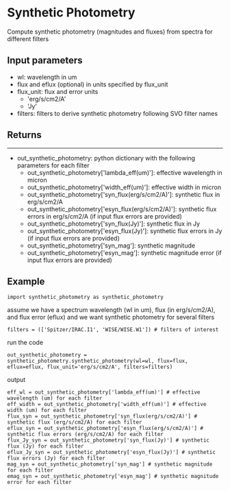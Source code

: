 # Synthetic Photometry
Compute synthetic photometry (magnitudes and fluxes) from spectra for different filters

## Input parameters
* wl: wavelength in um
* flux and eflux (optional) in units specified by flux_unit
* flux_unit: flux and error units
	* 'erg/s/cm2/A'
	* 'Jy'
* filters: filters to derive synthetic photometry following SVO filter names 

## Returns
------
* out_synthetic_photometry: python dictionary with the following parameters for each filter
	* out_synthetic_photometry['lambda_eff(um)']: effective wavelength in micron
	* out_synthetic_photometry['width_eff(um)']: effective width in micron
	* out_synthetic_photometry['syn_flux(erg/s/cm2/A)']: synthetic flux in erg/s/cm2/A
	* out_synthetic_photometry['esyn_flux(erg/s/cm2/A)']: synthetic flux errors in erg/s/cm2/A (if input flux errors are provided)
	* out_synthetic_photometry['syn_flux(Jy)']: synthetic flux in Jy
	* out_synthetic_photometry['esyn_flux(Jy)']: synthetic flux errors in Jy (if input flux errors are provided)
	* out_synthetic_photometry['syn_mag']: synthetic magnitude
	* out_synthetic_photometry['esyn_mag']: synthetic magnitude error (if input flux errors are provided)

## Example
```
import synthetic_photometry as synthetic_photometry
```
assume we have a spectrum wavelength (wl in um), flux (in erg/s/cm2/A), and flux error (eflux) and we want synthetic photometry for several filters
```
filters = (['Spitzer/IRAC.I1', 'WISE/WISE.W1']) # filters of interest
```
run the code
```
out_synthetic_photometry = synthetic_photometry.synthetic_photometry(wl=wl, flux=flux, eflux=eflux, flux_unit='erg/s/cm2/A', filters=filters)
```
output
```
eff_wl = out_synthetic_photometry['lambda_eff(um)'] # effective wavelength (um) for each filter
eff_width = out_synthetic_photometry['width_eff(um)'] # effective width (um) for each filter
flux_syn = out_synthetic_photometry['syn_flux(erg/s/cm2/A)'] # synthetic flux (erg/s/cm2/A) for each filter
eflux_syn = out_synthetic_photometry['esyn_flux(erg/s/cm2/A)'] # synthetic flux errors (erg/s/cm2/A) for each filter
flux_Jy_syn = out_synthetic_photometry['syn_flux(Jy)'] # synthetic flux (Jy) for each filter
eflux_Jy_syn = out_synthetic_photometry['esyn_flux(Jy)'] # synthetic flux errors (Jy) for each filter
mag_syn = out_synthetic_photometry['syn_mag'] # synthetic magnitude for each filter
emag_syn = out_synthetic_photometry['esyn_mag'] # synthetic magnitude error for each filter
```
